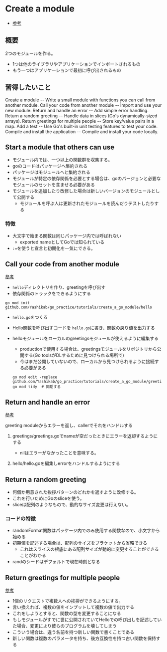 # Create a module

- [参考](https://go.dev/doc/tutorial/)

## 概要

2つのモジュールを作る。

- 1つは他のライブラリやアプリケーションでインポートされるもの
- もう一つはアプリケーションで最初に呼び出されるもの

## 習得したいこと

Create a module -- Write a small module with functions you can call from another module.
Call your code from another module -- Import and use your new module.
Return and handle an error -- Add simple error handling.
Return a random greeting -- Handle data in slices (Go's dynamically-sized arrays).
Return greetings for multiple people -- Store key/value pairs in a map.
Add a test -- Use Go's built-in unit testing features to test your code.
Compile and install the application -- Compile and install your code locally.

## Start a module that others can use

- モジュール内では、一つ以上の関数群を収集する。
- goのコードはパッケージへ集約される
- パッケージはモジュールへと集約される
- モジュールが特定の依存関係を必要とする場合は、goのバージョンと必要なモジュールのセットを含ませる必要がある
- モジュールを追加したり改修した場合は新しいバージョンのモジュールとして公開する
  - モジュールを呼ぶ人は更新されたモジュールを読んだりテストしたりする

### 特徴

- 大文字で始まる関数は同じパッケージ内では呼ばれない
  - exported nameとしてGoでは知られている
- `:=`を使うと宣言と初期化を一気にできる。

## Call your code from another module

[参考](https://go.dev/doc/tutorial/call-module-code)

- `hello`ディレクトリを作り、greetingを呼び出す
- 依存関係のトラックをできるようにする

```shell
go mod init github.com/Yashikab/go_practice/tutorials/create_a_go_module/hello
```

- `hello.go`をつくる
- Hello関数を呼び出すコードを `hello.go`に書き、関数の戻り値を出力する
- helloモジュールをローカルのgreetingsモジュールが使えるように編集する
  - productionで使用する場合は、greetingsモジュールをリポジトリから公開する(Go toolsがDLするために見つけられる場所で)
  - 今はまだ公開していないので、ローカルから見つけられるように接続する必要がある

  ```shell
  go mod edit -replace github.com/Yashikab/go_practice/tutorials/create_a_go_module/greetings=../greetings
  go mod tidy  # 同期する
  ```

## Return and handle an error

[参考](https://go.dev/doc/tutorial/handle-errors)

greeting moduleからエラーを返し、callerでそれをハンドルする

1. greetings/greetings.goでnameが空だったときにエラーを返却するようにする

    - nilはエラーがなかったことを意味する。

2. hello/hello.goを編集しerrorをハンドルするようにする

## Return a random greeting

- 何個か用意された挨拶パターンのどれかを返すように改修する。
- これを行いためにGoのsliceを使う。
- sliceは配列のようなもので、動的なサイズ変更は行えない。

### コードの特徴

- randomFormat関数はパッケージ内でのみ使用する関数なので、小文字から始める
- 初期値を記述する場合は、配列のサイズをブラケットから省略できる
  - これはスライスの根底にある配列サイズが動的に変更することができることがわかる
- randのシードはデフォルトで現在時刻となる

## Return greetings for multiple people

[参考](https://go.dev/doc/tutorial/greetings-multiple-people)

- 1個のリクエストで複数人への挨拶ができるようにする。
- 言い換えれば、複数の値をインプットして複数の値で出力する
- これをしようとすると、関数の型を変更することになる
- もしモジュールがすでに世に公開されていてHelloでの呼び出しを記述していた場合、変更により彼らのプログラムを壊してしまう
- こういう場合は、違う名前を持つ新しい関数で書くことである
- 新しい関数は複数のパラメータを持ち、後方互換性を持つ古い関数を保持する
